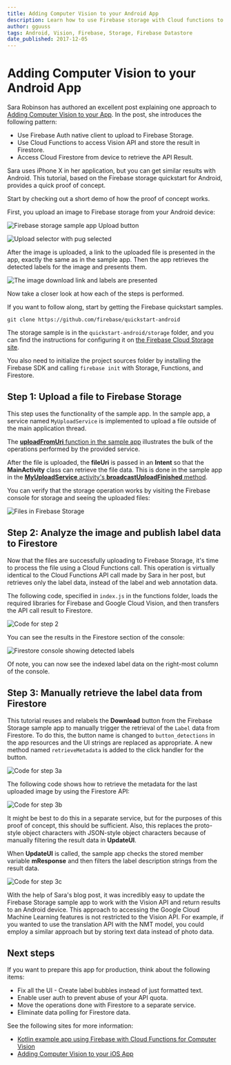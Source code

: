 ```yaml
---
title: Adding Computer Vision to your Android App
description: Learn how to use Firebase storage with Cloud functions to access the Vision API from Android apps.
author: gguuss
tags: Android, Vision, Firebase, Storage, Firebase Datastore
date_published: 2017-12-05
---
```

# Adding Computer Vision to your Android App

Sara Robinson has authored an excellent post explaining one approach
to [Adding Computer Vision to your App](https://medium.com/@srobtweets/adding-computer-vision-to-your-ios-app-66d6f540cdd2).
In the post, she introduces the following pattern:

* Use Firebase Auth native client to upload to Firebase Storage.
* Use Cloud Functions to access Vision API and store the result in Firestore.
* Access Cloud Firestore from device to retrieve the API Result.

Sara uses iPhone X in her application, but you can get similar results with Android. 
This tutorial, based on the Firebase storage quickstart for
Android, provides a quick proof of concept.

Start by checking out a short demo of how the proof of concept works.

First, you upload an image to Firebase storage from your Android device:

![Firebase storage sample app Upload button](https://storage.googleapis.com/gcp-community/tutorials/android-firebase-vision/firebase-storage-updload.png)

![Upload selector with pug selected](https://storage.googleapis.com/gcp-community/tutorials/android-firebase-vision/firebase-image-picker.png)

After the image is uploaded, a link to the uploaded file is presented in the
app, exactly the same as in the sample app. Then the app retrieves the
detected labels for the image and presents them.

![The image download link and labels are presented](https://storage.googleapis.com/gcp-community/tutorials/android-firebase-vision/firebase-image-detections.png)

Now take a closer look at how each of the steps is performed.

If you want to follow along, start by getting the Firebase quickstart samples.

    git clone https://github.com/firebase/quickstart-android

The storage sample is in the `quickstart-android/storage` folder, and you can find
the instructions for configuring it on [the Firebase Cloud Storage site](https://firebase.google.com/docs/storage/android/start).

You also need to initialize the project sources folder by installing the
Firebase SDK and calling `firebase init` with Storage, Functions, and
Firestore.

## Step 1: Upload a file to Firebase Storage

This step uses the functionality of the sample app. In the sample
app, a service named `MyUploadService` is implemented to upload a file outside of the
main application thread. 

The [**uploadFromUri** function in the sample app](https://github.com/firebase/quickstart-android/blob/master/storage/app/src/main/java/com/google/firebase/quickstart/firebasestorage/MainActivity.java#L174)
illustrates the bulk of the operations performed by the provided service.

After the file is uploaded, the __fileUri__ is passed in an **Intent** so that
the **MainActivity** class can retrieve the file data. This is done in the sample
app in the [**MyUploadService** activity's **broadcastUploadFinished** method](https://github.com/firebase/quickstart-android/blob/master/storage/app/src/main/java/com/google/firebase/quickstart/firebasestorage/MyUploadService.java#L127).

You can verify that the storage operation
works by visiting the Firebase console for storage and seeing the uploaded
files:

![Files in Firebase Storage](https://storage.googleapis.com/gcp-community/tutorials/android-firebase-vision/firebase-storage-console.png)


## Step 2: Analyze the image and publish label data to Firestore
Now that the files are successfully uploading to Firebase Storage, it's time
to process the file using a Cloud Functions call. This operation is virtually
identical to the Cloud Functions API call made by Sara in her post, but retrieves
only the label data, instead of the label and web annotation data.

The following code, specified in `index.js` in the functions folder, loads the
required libraries for Firebase and Google Cloud Vision, and then transfers the
API call result to Firestore.

![Code for step 2](https://storage.googleapis.com/gcp-community/tutorials/android-firebase-vision/code2.png)

You can see the
results in the Firestore section of the console:

![Firestore console showing detected labels](https://storage.googleapis.com/gcp-community/tutorials/android-firebase-vision/firebase-firestore-console.png)

Of note, you can now see the indexed label data on the right-most column of the
console.


## Step 3: Manually retrieve the label data from Firestore
This tutorial reuses and relabels the **Download** button from the Firebase Storage sample
app to manually trigger the retrieval of the `Label` data from Firestore. To do
this, the button name is changed to `button_detections` in the app resources
and the UI strings are replaced as appropriate. A new method named
`retrieveMetadata` is added to the click handler for the button.

![Code for step 3a](https://storage.googleapis.com/gcp-community/tutorials/android-firebase-vision/code3a.png)

The following code shows how to retrieve the metadata for the last uploaded image by using the Firestore API:

![Code for step 3b](https://storage.googleapis.com/gcp-community/tutorials/android-firebase-vision/code3b.png)

It might be best to do this in a separate service, but for the
purposes of this proof of concept, this should be sufficient. Also, this replaces
the proto-style object characters with JSON-style object characters because of
manually filtering the result data in **UpdateUI**.

When **UpdateUI** is called, the sample app checks the stored member variable
__mResponse__ and then filters the label description strings from the result
data.

![Code for step 3c](https://storage.googleapis.com/gcp-community/tutorials/android-firebase-vision/code3c.png)

With the help of Sara's blog post, it was incredibly easy to update the
Firebase Storage sample app to work with the Vision API and return results to
an Android device. This approach to accessing the
Google Cloud Machine Learning features is not restricted to the Vision
API. For example, if you wanted to use the translation API with the NMT model,
you could employ a similar approach but by storing text data instead of photo
data.

## Next steps
If you want to prepare this app for production, think about the following items:

* Fix all the UI - Create label bubbles instead of just formatted text.
* Enable user auth to prevent abuse of your API quota.
* Move the operations done with Firestore to a separate service.
* Eliminate data polling for Firestore data.

See the following sites for more information:
* [Kotlin example app using Firebase with Cloud Functions for Computer Vision](https://github.com/joaobiriba/ARCalories)
* [Adding Computer Vision to your iOS App](https://medium.com/@srobtweets/adding-computer-vision-to-your-ios-app-66d6f540cdd2)

